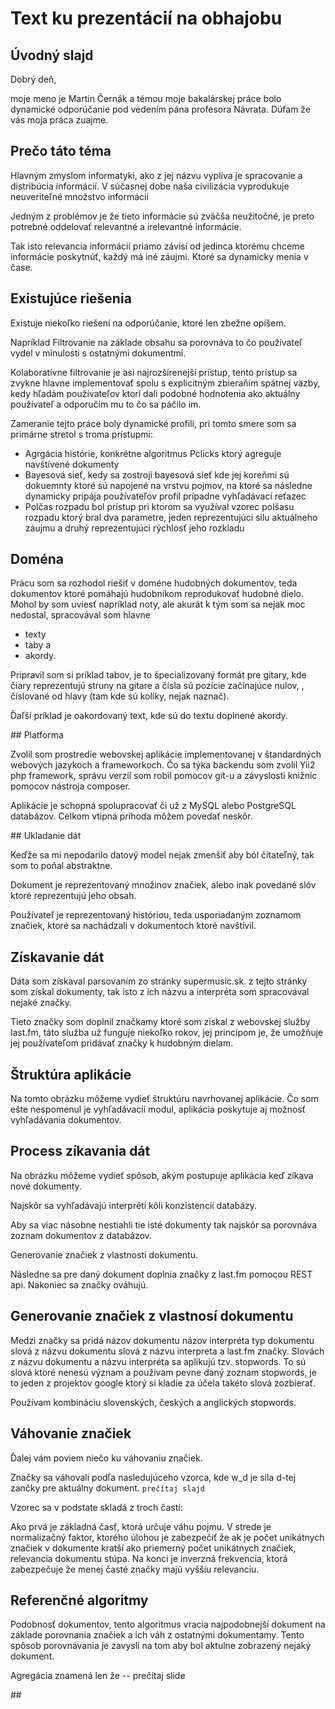 # Text ku prezentácií na obhajobu

## Úvodný slajd

Dobrý deň,

moje meno je Martin Černák a témou moje bakalárskej práce bolo 
dynamické odporúčanie pod vedením pána profesora Návrata.
Dúfam že vás moja práca zuajme.

## Prečo táto téma

Hlavným zmyslom informatyki, ako z jej názvu vyplíva je 
spracovanie a distribúcia informácií. V súčasnej dobe naša civilizácia
vyprodukuje neuveriteľné množstvo informácií

Jedným z problémov je že tieto informácie sú zväčša neužitočné, je preto
potrebné oddelovať relevantné a irelevantné informácie.

Tak isto relevancia informácií priamo závisí od jedinca ktorému chceme
informácie poskytnúť, každý má iné záujmi. Ktoré sa dynamicky menia
v čase.

## Existujúce riešenia

Existuje niekoľko riešení na odporúčanie, ktoré len zbežne opíšem.

Napríklad Filtrovanie na základe obsahu sa porovnáva to čo používateľ
vydel v minulosti s ostatnými dokumentmi.

Kolaboratívne filtrovanie je asi najrozšírenejší prístup, 
tento prístup sa zvykne hlavne implementovať spolu s explicitným zbieraňím
spätnej väzby, kedy hľadám používateľov ktorí dali podobné hodnotenia ako aktuálny
používateľ a odporučím mu to čo sa páčilo im.

Zameranie tejto práce boly dynamické profili, pri tomto smere som sa primárne 
stretol s troma prístupmi:

- Agrgácia histórie, konkrétne algoritmus Pclicks ktorý agreguje navštívené dokumenty
- Bayesová sieť, kedy sa zostrojí bayesová sieť kde jej koreňmi sú dokuemnty ktoré 
    sú napojené na vrstvu pojmov, na ktoré sa následne dynamicky pripája používateľov profil
    prípadne vyhľadávací reťazec
- Polčas rozpadu bol prístup pri ktorom sa využíval vzorec polšasu rozpadu ktorý bral 
    dva parametre, jeden reprezentujúci silu aktuálneho záujmu a druhý reprezentujúci
    rýchlosť jeho rozkladu

## Doména

Prácu som sa rozhodol riešiť v doméne hudobných dokumentov, teda dokumentov
ktoré pomáhajú hudobníkom reprodukovať hudobné dielo. Mohol by som uviesť napríklad
noty, ale akurát k tým som sa nejak moc nedostal, spracovával som hlavne
- texty
- taby a
- akordy.

Pripravil som si príklad tabov, je to špecializovaný formát pre gitary,
kde čiary reprezentujú struny na gitare a čísla sú pozície začínajúce nulov,
, číslované od hlavy (tam kde sú kolíky, nejak naznač).

Ďaľší príklad je oakordovaný text, kde sú do textu doplnené akordy.

## Platforma

Zvolil som prostredie webovskej aplikácie implementovanej v štandardných webových jazykoch a frameworkoch.
Čo sa týka backendu som zvolil Yii2 php framework, správu verzíí som robil pomocov git-u a závyslosti
knižníc pomocov nástroja composer.

Aplikácie je schopná spolupracovať či už z MySQL alebo PostgreSQL databázov. Celkom vtipná príhoda
môžem povedať neskôr.

## Ukladanie dát

Keďže sa mi nepodarilo datový model nejak zmenšiť aby ból čítateľný, tak som to poňal abstraktne.

Dokument je reprezentovaný množinov značiek, alebo inak povedané slóv ktoré reprezentujú jeho obsah.

Používateľ je reprezentovaný históriou, teda usporiadaným zoznamom značiek, ktoré sa nachádzali 
v dokumentoch ktoré navštívil.

## Získavanie dát

Dáta som získaval parsovaním zo stránky supermusic.sk. z tejto stránky som získal
dokumenty, tak isto z ich názvu a interpréta som spracovával nejaké značky.

Tieto značky som doplnil značkamy ktoré som získal z webovskej služby last.fm,
táto služba už funguje niekoľko rokov, jej princípom je, že umožňuje jej používateľom
pridávať značky k hudobným dielam.

## Štruktúra aplikácie

Na tomto obrázku môžeme vydieť štruktúru navrhovanej aplikácie. Čo som ešte nespomenul 
je vyhľadávacií modul, aplikácia poskytuje aj možnosť vyhľadávania dokumentov.

## Process zíkavania dát

Na obrázku môžeme vydieť spôsob, akým postupuje aplikácia keď zíkava nové dokumenty.

Najskôr sa vyhľadávajú interpréti kôli konzistencií databázy.

Aby sa viac násobne nestiahli tie isté dokumenty tak najskôr sa porovnáva zoznam 
dokumentov z databázov.

Generovanie značiek z vlastnosti dokumentu.

Následne sa pre daný dokument doplnia značky z last.fm pomocou REST api. Nakoniec sa značky ováhujú.

## Generovanie značiek z vlastnosí dokumentu

Medzi značky sa pridá názov dokumentu názov interpréta typ dokumentu slová z názvu dokumentu
slová z názvu interpreta a last.fm značky. Slovách z názvu dokumentu a názvu interpréta sa 
aplikujú tzv. stopwords. To sú slová ktoré nenesú význam a používam pevne daný zoznam 
stopwords, je to jeden z projektov google ktorý si kladie za účela takéto slová zozbierať.

Používam kombináciu slovenských, českých a anglických stopwords.

## Váhovanie značiek

Ďalej vám poviem niečo ku váhovaniu značiek.

Značky sa váhovali podľa nasledujúceho vzorca, kde w_d je sila d-tej zančky pre aktuálny dokument.
`prečítaj slajd`

Vzorec sa v podstate skladá z troch častí:

Ako prvá je základná časť, ktorá určuje váhu pojmu.
V strede je normalizačný faktor, ktorého úlohou je zabezpečiť že ak je počet unikátnych značiek v dokumente kratší
ako priemerný počet unikátnych značiek, relevancia dokumentu stúpa.
Na konci je inverzná frekvencia, ktorá zabezpečuje že menej časté značky majú vyššiu relevanciu.

## Referenčné algoritmy

Podobnosť dokumentov, tento algoritmus vracia najpodobnejší dokument na základe porovnania 
značiek a ich váh z ostatnými dokumentamy. Tento spôsob porovnávania je zavyslí na tom
aby bol aktulne zobrazený nejaký dokument.

Agregácia znamená len že -- prečítaj slide

## 
